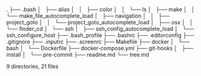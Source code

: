 .
├── .bash
│   ├── alias
│   │   ├── color
│   │   └── ls
│   ├── make
│   │   └── make_file_autocomplete_load
│   ├── navigation
│   │   ├── project_goto
│   │   └── project_goto_autocomplete_load
│   ├── osx
│   │   └── finder_cd
│   └── ssh
│       ├── ssh_config_autocomplete_load
│       └── ssh_configure_host
├── .bash_profile
├── .bashrc
├── .editorconfig
├── .gitignore
├── .inputrc
├── .screenrc
├── Makefile
├── docker
│   └── bash
│       └── Dockerfile
├── docker-compose.yml
├── git-hooks
│   ├── install
│   └── pre-commit
├── readme.md
└── tree.md

9 directories, 21 files
